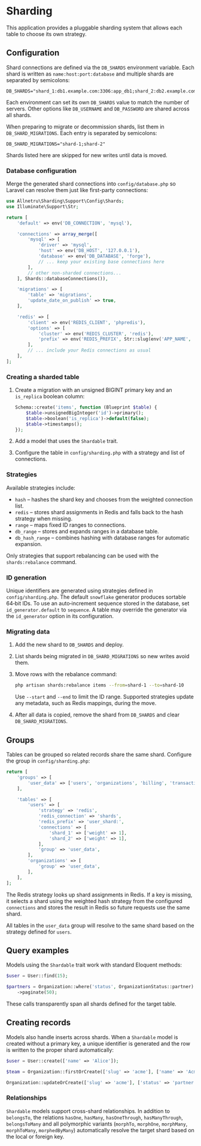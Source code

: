 # Sharding

This application provides a pluggable sharding system that allows each table to choose its own strategy.

## Configuration

Shard connections are defined via the `DB_SHARDS` environment variable. Each shard is written as `name:host:port:database` and multiple shards are separated by semicolons:

```
DB_SHARDS="shard_1:db1.example.com:3306:app_db1;shard_2:db2.example.com:3306:app_db2"
```

Each environment can set its own `DB_SHARDS` value to match the number of servers. Other options like `DB_USERNAME` and `DB_PASSWORD` are shared across all shards.

When preparing to migrate or decommission shards, list them in `DB_SHARD_MIGRATIONS`. Each entry is separated by semicolons:

```
DB_SHARD_MIGRATIONS="shard-1;shard-2"
```

Shards listed here are skipped for new writes until data is moved.

### Database configuration

Merge the generated shard connections into `config/database.php` so Laravel can resolve them just like first-party connections:

```php
use Allnetru\Sharding\Support\Config\Shards;
use Illuminate\Support\Str;

return [
    'default' => env('DB_CONNECTION', 'mysql'),

    'connections' => array_merge([
        'mysql' => [
            'driver' => 'mysql',
            'host' => env('DB_HOST', '127.0.0.1'),
            'database' => env('DB_DATABASE', 'forge'),
            // ... keep your existing base connections here
        ],
        // other non-sharded connections...
    ], Shards::databaseConnections()),

    'migrations' => [
        'table' => 'migrations',
        'update_date_on_publish' => true,
    ],

    'redis' => [
        'client' => env('REDIS_CLIENT', 'phpredis'),
        'options' => [
            'cluster' => env('REDIS_CLUSTER', 'redis'),
            'prefix' => env('REDIS_PREFIX', Str::slug(env('APP_NAME', 'laravel'), '_') . '_database_'),
        ],
        // ... include your Redis connections as usual
    ],
];
```

### Creating a sharded table

1. Create a migration with an unsigned BIGINT primary key and an `is_replica` boolean column:

   ```php
   Schema::create('items', function (Blueprint $table) {
       $table->unsignedBigInteger('id')->primary();
       $table->boolean('is_replica')->default(false);
       $table->timestamps();
   });
   ```

2. Add a model that uses the `Shardable` trait.
3. Configure the table in `config/sharding.php` with a strategy and list of connections.

### Strategies

Available strategies include:

- `hash` – hashes the shard key and chooses from the weighted connection list.
- `redis` – stores shard assignments in Redis and falls back to the hash strategy when missing.
- `range` – maps fixed ID ranges to connections.
- `db_range` – stores and expands ranges in a database table.
- `db_hash_range` – combines hashing with database ranges for automatic expansion.

Only strategies that support rebalancing can be used with the `shards:rebalance` command.

### ID generation

Unique identifiers are generated using strategies defined in `config/sharding.php`.
The default `snowflake` generator produces sortable 64‑bit IDs. To use an auto‑increment
sequence stored in the database, set `id_generator.default` to `sequence`.
A table may override the generator via the `id_generator` option in its configuration.

### Migrating data

1. Add the new shard to `DB_SHARDS` and deploy.
2. List shards being migrated in `DB_SHARD_MIGRATIONS` so new writes avoid them.
3. Move rows with the rebalance command:

   ```bash
   php artisan shards:rebalance items --from=shard-1 --to=shard-10
   ```

   Use `--start` and `--end` to limit the ID range. Supported strategies update any
   metadata, such as Redis mappings, during the move.

4. After all data is copied, remove the shard from `DB_SHARDS` and clear
   `DB_SHARD_MIGRATIONS`.

## Groups

Tables can be grouped so related records share the same shard. Configure the group in `config/sharding.php`:

```php
return [
    'groups' => [
        'user_data' => ['users', 'organizations', 'billing', 'transactions'],
    ],

    'tables' => [
        'users' => [
            'strategy' => 'redis',
            'redis_connection' => 'shards',
            'redis_prefix' => 'user_shard:',
            'connections' => [
                'shard_1' => ['weight' => 1],
                'shard_2' => ['weight' => 1],
            ],
            'group' => 'user_data',
        ],
        'organizations' => [
            'group' => 'user_data',
        ],
    ],
];
```

The Redis strategy looks up shard assignments in Redis. If a key is missing, it
selects a shard using the weighted hash strategy from the configured
`connections` and stores the result in Redis so future requests use the same
shard.

All tables in the `user_data` group will resolve to the same shard based on the strategy defined for `users`.

## Query examples

Models using the `Shardable` trait work with standard Eloquent methods:

```php
$user = User::find(15);

$partners = Organization::where('status', OrganizationStatus::partner)
    ->paginate(50);
```

These calls transparently span all shards defined for the target table.

## Creating records

Models also handle inserts across shards. When a `Shardable` model is created
without a primary key, a unique identifier is generated and the row is written
to the proper shard automatically:

```php
$user = User::create(['name' => 'Alice']);

$team = Organization::firstOrCreate(['slug' => 'acme'], ['name' => 'Acme']);

Organization::updateOrCreate(['slug' => 'acme'], ['status' => 'partner']);
```

### Relationships

`Shardable` models support cross-shard relationships. In addition to
`belongsTo`, the relations `hasOne`, `hasMany`, `hasOneThrough`,
`hasManyThrough`, `belongsToMany` and all polymorphic variants
(`morphTo`, `morphOne`, `morphMany`, `morphToMany`, `morphedByMany`)
automatically resolve the target shard based on the local or foreign
key.
